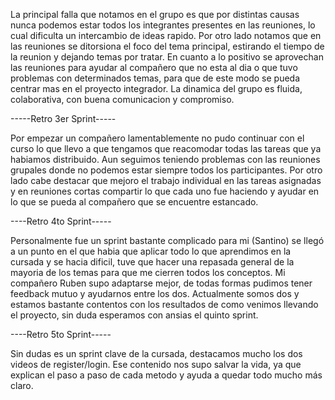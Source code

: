 La principal falla que notamos en el grupo es que por distintas causas nunca podemos estar todos los integrantes presentes en las reuniones, lo cual dificulta un intercambio de ideas rapido.
Por otro lado notamos que en las reuniones se ditorsiona el foco del tema principal, estirando el tiempo de la reunion y dejando temas por tratar.
En cuanto a lo positivo se aprovechan las reuniones para ayudar al compañero que no esta al dia o que tuvo problemas con determinados temas, para que de este modo se pueda centrar mas en el proyecto integrador.
La dinamica del grupo es fluida, colaborativa, con buena comunicacion y compromiso.

-----Retro 3er Sprint-----

Por empezar un compañero lamentablemente no pudo continuar con el curso lo que llevo a que tengamos que reacomodar todas las tareas que ya habiamos distribuido.
Aun seguimos teniendo problemas con las reuniones grupales donde no podemos estar siempre todos los participantes.
Por otro lado cabe destacar que mejoro el trabajo individual en las tareas asignadas y en reuniones cortas compartir lo que cada uno fue haciendo y ayudar en lo que se pueda al compañero que se encuentre estancado.



----Retro 4to Sprint-----

Personalmente fue un sprint bastante complicado para mi (Santino) se llegó a un punto en el que habia que aplicar todo lo que aprendimos en la cursada y se hacia dificil, tuve que hacer una repasada general de la mayoria de los temas para que me cierren todos los conceptos.
Mi compañero Ruben supo adaptarse mejor, de todas formas pudimos tener feedback mutuo y ayudarnos entre los dos. Actualmente somos dos y estamos bastante contentos con los resultados de como venimos llevando el proyecto, sin duda esperamos con ansias el quinto sprint. 
  

----Retro 5to Sprint-----

Sin dudas es un sprint clave de la cursada, destacamos mucho los dos videos de register/login. Ese contenido nos supo salvar la vida, ya que explican el paso a paso de cada metodo y ayuda a quedar todo mucho más claro.